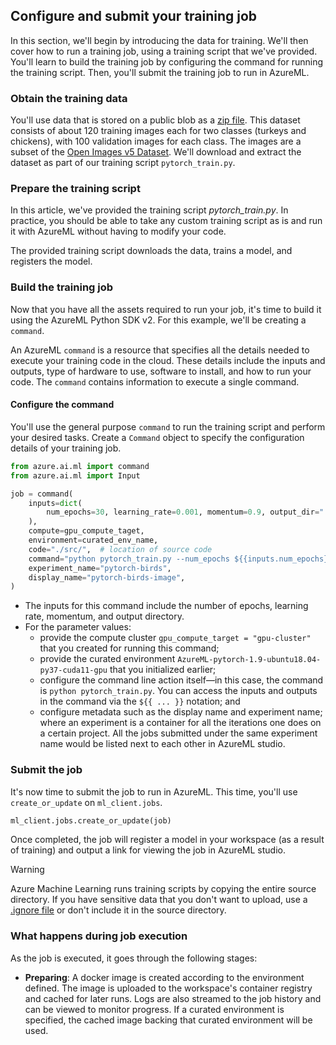 
## Configure and submit your training job

In this section, we'll begin by introducing the data for training. We'll then cover how to run a training job, using a training script that we've provided. You'll learn to build the training job by configuring the command for running the training script. Then, you'll submit the training job to run in AzureML.

### Obtain the training data
You'll use data that is stored on a public blob as a [zip file](https://azuremlexamples.blob.core.windows.net/datasets/fowl_data.zip). This dataset consists of about 120 training images each for two classes (turkeys and chickens), with 100 validation images for each class. The images are a subset of the [Open Images v5 Dataset](https://storage.googleapis.com/openimages/web/index.html). We'll download and extract the dataset as part of our training script `pytorch_train.py`.

### Prepare the training script

In this article, we've provided the training script *pytorch_train.py*. In practice, you should be able to take any custom training script as is and run it with AzureML without having to modify your code.

The provided training script downloads the data, trains a model, and registers the model.

### Build the training job

Now that you have all the assets required to run your job, it's time to build it using the AzureML Python SDK v2. For this example, we'll be creating a `command`.

An AzureML `command` is a resource that specifies all the details needed to execute your training code in the cloud. These details include the inputs and outputs, type of hardware to use, software to install, and how to run your code. The `command` contains information to execute a single command.


#### Configure the command

You'll use the general purpose `command` to run the training script and perform your desired tasks. Create a `Command` object to specify the configuration details of your training job.

```python
from azure.ai.ml import command
from azure.ai.ml import Input

job = command(
    inputs=dict(
        num_epochs=30, learning_rate=0.001, momentum=0.9, output_dir="./outputs"
    ),
    compute=gpu_compute_taget,
    environment=curated_env_name,
    code="./src/",  # location of source code
    command="python pytorch_train.py --num_epochs ${{inputs.num_epochs}} --output_dir ${{inputs.output_dir}}",
    experiment_name="pytorch-birds",
    display_name="pytorch-birds-image",
)
```

- The inputs for this command include the number of epochs, learning rate, momentum, and output directory.
- For the parameter values:
    - provide the compute cluster `gpu_compute_target = "gpu-cluster"` that you created for running this command;
    - provide the curated environment `AzureML-pytorch-1.9-ubuntu18.04-py37-cuda11-gpu` that you initialized earlier;
    - configure the command line action itself—in this case, the command is `python pytorch_train.py`. You can access the inputs and outputs in the command via the `${{ ... }}` notation; and
    - configure metadata such as the display name and experiment name; where an experiment is a container for all the iterations one does on a certain project. All the jobs submitted under the same experiment name would be listed next to each other in AzureML studio.

### Submit the job

It's now time to submit the job to run in AzureML. This time, you'll use `create_or_update` on `ml_client.jobs`.

```python
ml_client.jobs.create_or_update(job)
```

Once completed, the job will register a model in your workspace (as a result of training) and output a link for viewing the job in AzureML studio.

> [!WARNING]
> Azure Machine Learning runs training scripts by copying the entire source directory. If you have sensitive data that you don't want to upload, use a [.ignore file](concept-train-machine-learning-model.md#understand-what-happens-when-you-submit-a-training-job) or don't include it in the source directory.

### What happens during job execution
As the job is executed, it goes through the following stages:

- **Preparing**: A docker image is created according to the environment defined. The image is uploaded to the workspace's container registry and cached for later runs. Logs are also streamed to the job history and can be viewed to monitor progress. If a curated environment is specified, the cached image backing that curated environment will be used.
